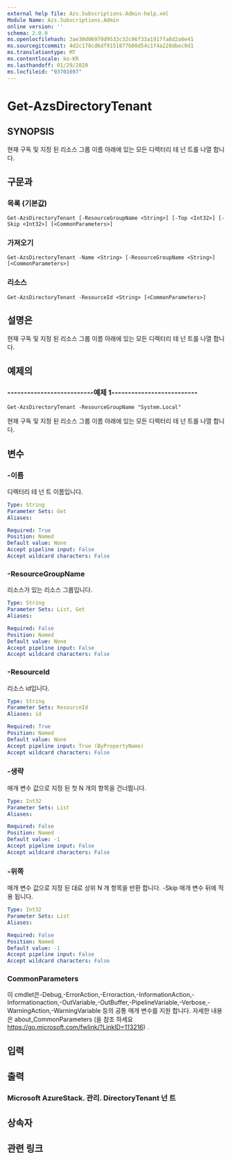 ```yaml
---
external help file: Azs.Subscriptions.Admin-help.xml
Module Name: Azs.Subscriptions.Admin
online version: ''
schema: 2.0.0
ms.openlocfilehash: 3ae30d06970d9533c32c96f33a1917fa8d2a6e41
ms.sourcegitcommit: 4d2c178cd6df9151877b08d54c1f4a228dbec9d1
ms.translationtype: MT
ms.contentlocale: ko-KR
ms.lasthandoff: 01/29/2020
ms.locfileid: "93701697"
---
```

# Get-AzsDirectoryTenant

## SYNOPSIS
현재 구독 및 지정 된 리소스 그룹 이름 아래에 있는 모든 디렉터리 테 넌 트를 나열 합니다.

## 구문과

### 목록 (기본값)
```
Get-AzsDirectoryTenant [-ResourceGroupName <String>] [-Top <Int32>] [-Skip <Int32>] [<CommonParameters>]
```

### 가져오기
```
Get-AzsDirectoryTenant -Name <String> [-ResourceGroupName <String>] [<CommonParameters>]
```

### 리소스
```
Get-AzsDirectoryTenant -ResourceId <String> [<CommonParameters>]
```

## 설명은
현재 구독 및 지정 된 리소스 그룹 이름 아래에 있는 모든 디렉터리 테 넌 트를 나열 합니다.

## 예제의

### --------------------------예제 1--------------------------
```
Get-AzsDirectoryTenant -ResourceGroupName "System.Local"
```

현재 구독 및 지정 된 리소스 그룹 이름 아래에 있는 모든 디렉터리 테 넌 트를 나열 합니다.

## 변수

### -이름
디렉터리 테 넌 트 이름입니다.

```yaml
Type: String
Parameter Sets: Get
Aliases: 

Required: True
Position: Named
Default value: None
Accept pipeline input: False
Accept wildcard characters: False
```

### -ResourceGroupName
리소스가 있는 리소스 그룹입니다.

```yaml
Type: String
Parameter Sets: List, Get
Aliases: 

Required: False
Position: Named
Default value: None
Accept pipeline input: False
Accept wildcard characters: False
```

### -ResourceId
리소스 id입니다.

```yaml
Type: String
Parameter Sets: ResourceId
Aliases: id

Required: True
Position: Named
Default value: None
Accept pipeline input: True (ByPropertyName)
Accept wildcard characters: False
```

### -생략
매개 변수 값으로 지정 된 첫 N 개의 항목을 건너뜁니다.

```yaml
Type: Int32
Parameter Sets: List
Aliases: 

Required: False
Position: Named
Default value: -1
Accept pipeline input: False
Accept wildcard characters: False
```

### -위쪽
매개 변수 값으로 지정 된 대로 상위 N 개 항목을 반환 합니다.
-Skip 매개 변수 뒤에 적용 됩니다.

```yaml
Type: Int32
Parameter Sets: List
Aliases: 

Required: False
Position: Named
Default value: -1
Accept pipeline input: False
Accept wildcard characters: False
```

### CommonParameters
이 cmdlet은-Debug,-ErrorAction,-Erroraction,-InformationAction,-Informationaction,-OutVariable,-OutBuffer,-PipelineVariable,-Verbose,-WarningAction,-WarningVariable 등의 공통 매개 변수를 지원 합니다. 자세한 내용은 about_CommonParameters (을 참조 하세요 https://go.microsoft.com/fwlink/?LinkID=113216) .

## 입력

## 출력

### Microsoft AzureStack. 관리. DirectoryTenant 넌 트

## 상속자

## 관련 링크

